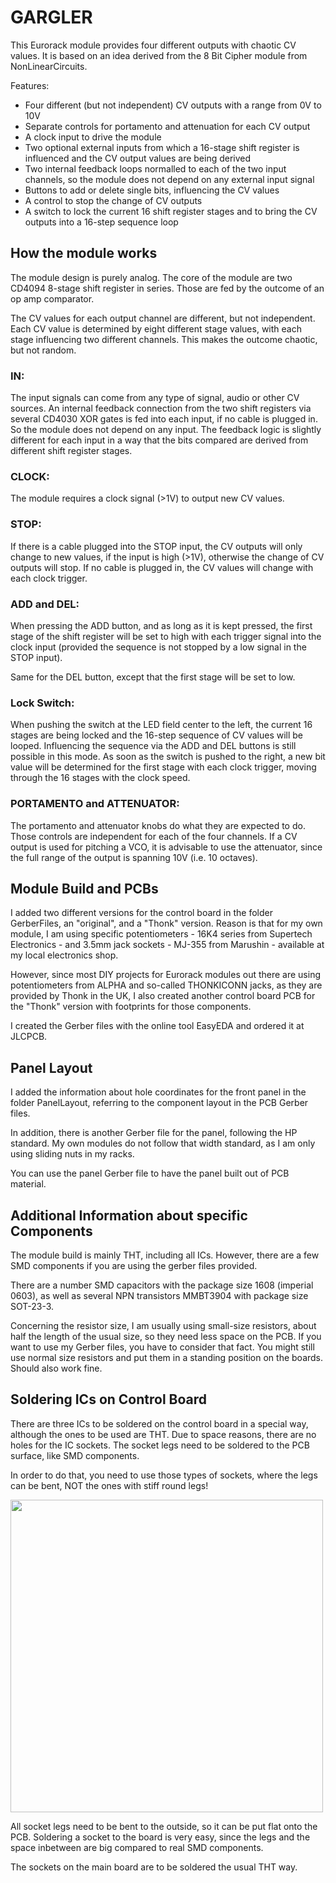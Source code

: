 # GARGLER
This Eurorack module provides four different outputs with chaotic CV values.
It is based on an idea derived from the 8 Bit Cipher module from NonLinearCircuits.

Features:
- Four different (but not independent) CV outputs with a range from 0V to 10V
- Separate controls for portamento and attenuation for each CV output
- A clock input to drive the module
- Two optional external inputs from which a 16-stage shift register is influenced and the CV output values are being derived
- Two internal feedback loops normalled to each of the two input channels, so the module does not depend on any external input signal
- Buttons to add or delete single bits, influencing the CV values
- A control to stop the change of CV outputs
- A switch to lock the current 16 shift register stages and to bring the CV outputs into a 16-step sequence loop

## How the module works
The module design is purely analog. The core of the module are two CD4094 8-stage shift register in series.
Those are fed by the outcome of an op amp comparator.

The CV values for each output channel are different, but not independent. Each CV value is determined by eight different stage values, with each stage influencing two different channels.
This makes the outcome chaotic, but not random.

### IN:
The input signals can come from any type of signal, audio or other CV sources.
An internal feedback connection from the two shift registers via several CD4030 XOR gates is fed into each input, if no cable is plugged in.
So the module does not depend on any input.
The feedback logic is slightly different for each input in a way that the bits compared are derived from different shift register stages.

### CLOCK:
The module requires a clock signal (>1V) to output new CV values. 

### STOP:
If there is a cable plugged into the STOP input, the CV outputs will only change to new values, if the input is high (>1V), otherwise the change of CV outputs will stop. If no cable is plugged in, the CV values will change with each clock trigger.

### ADD and DEL:
When pressing the ADD button, and as long as it is kept pressed, the first stage of the shift register will be set to high with each trigger signal into the clock input (provided the sequence is not stopped by a low signal in the STOP input).

Same for the DEL button, except that the first stage will be set to low.

### Lock Switch:
When pushing the switch at the LED field center to the left, the current 16 stages are being locked and the 16-step sequence of CV values will be looped.
Influencing the sequence via the ADD and DEL buttons is still possible in this mode.
As soon as the switch is pushed to the right, a new bit value will be determined for the first stage with each clock trigger, moving through the 16 stages with the clock speed.

### PORTAMENTO and ATTENUATOR:
The portamento and attenuator knobs do what they are expected to do.
Those controls are independent for each of the four channels.
If a CV output is used for pitching a VCO, it is advisable to use the attenuator, since the full range of the output is spanning 10V (i.e. 10 octaves).

## Module Build and PCBs
I added two different versions for the control board in the folder GerberFiles, an "original", and a "Thonk" version.
Reason is that for my own module, I am using specific potentiometers - 16K4 series from Supertech Electronics - and 3.5mm jack sockets - MJ-355 from Marushin - available at my local electronics shop.

However, since most DIY projects for Eurorack modules out there are using potentiometers from ALPHA and so-called THONKICONN jacks, as they are provided by Thonk in the UK, I also created another control board PCB for the "Thonk" version with footprints for those components.

I created the Gerber files with the online tool EasyEDA and ordered it at JLCPCB.

## Panel Layout
I added the information about hole coordinates for the front panel in the folder PanelLayout, referring to the component layout in the PCB Gerber files.

In addition, there is another Gerber file for the panel, following the HP standard. My own modules do not follow that width standard, as I am only using sliding nuts in my racks.

You can use the panel Gerber file to have the panel built out of PCB material.

## Additional Information about specific Components
The module build is mainly THT, including all ICs.
However, there are a few SMD components if you are using the gerber files provided.

There are a number SMD capacitors with the package size 1608 (imperial 0603), as well as several NPN transistors MMBT3904 with package size SOT-23-3.

Concerning the resistor size, I am usually using small-size resistors, about half the length of the usual size, so they need less space on the PCB. If you want to use my Gerber files, you have to consider that fact. You might still use normal size resistors and put them in a standing position on the boards. Should also work fine.

## Soldering ICs on Control Board
There are three ICs to be soldered on the control board in a special way, although the ones to be used are THT.
Due to space reasons, there are no holes for the IC sockets.
The socket legs need to be soldered to the PCB surface, like SMD components.

In order to do that, you need to use those types of sockets, where the legs can be bent, NOT the ones with stiff round legs!

<img width="500" src="https://github.com/TOILmodular/GARGLER/assets/97026614/440ea4bd-f64a-49aa-b3e9-e93ae8265c44">

All socket legs need to be bent to the outside, so it can be put flat onto the PCB. Soldering a socket to the board is very easy, since the legs and the space inbetween are big compared to real SMD components.

The sockets on the main board are to be soldered the usual THT way.
